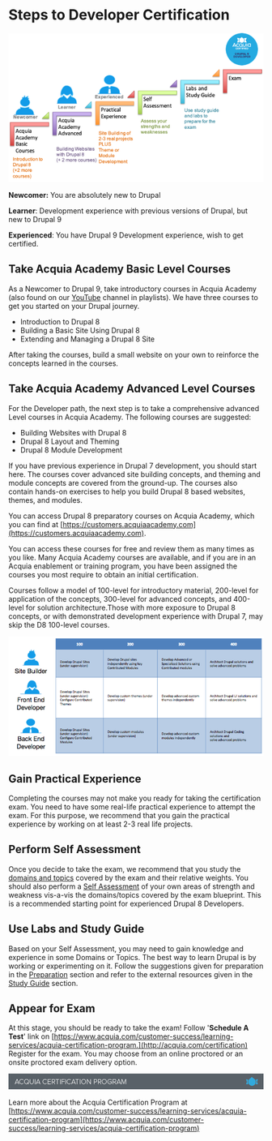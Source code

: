 # Steps to Developer Certification

![Steps to Drupal 9 Developer Certification](.gitbook/assets/developer-d9-steps.png)

**Newcomer:** You are absolutely new to Drupal

**Learner**: Development experience with previous versions of Drupal, but new to Drupal 9

**Experienced**: You have Drupal 9 Development experience, wish to get certified.

## Take Acquia Academy Basic Level Courses

As a Newcomer to Drupal 9, take introductory courses in Acquia Academy \(also found on our [YouTube](https://www.youtube.com/user/AcquiaTV/playlists) channel in playlists\). We have three courses to get you started on your Drupal journey.

* Introduction to Drupal 8
* Building a Basic Site Using Drupal 8
* Extending and Managing a Drupal 8 Site

After taking the courses, build a small website on your own to reinforce the concepts learned in the courses.

## Take Acquia Academy Advanced Level Courses

For the Developer path, the next step is to take a comprehensive advanced Level courses in Acquia Academy. The following courses are suggested:

* Building Websites with Drupal 8
* Drupal 8 Layout and Theming
* Drupal 8 Module Development

If you have previous experience in Drupal 7 development, you should start here. The courses cover advanced site building concepts, and theming and module concepts are covered from the ground-up. The courses also contain hands-on exercises to help you build Drupal 8 based websites, themes, and modules.

You can access Drupal 8 preparatory courses on Acquia Academy, which you can find at [https://customers.acquiaacademy.com](https://customers.acquiaacademy.com).

You can access these courses for free and review them as many times as you like. Many Acquia Academy courses are available, and if you are in an Acquia enablement or training program, you have been assigned the courses you most require to obtain an initial certification.

Courses follow a model of 100-level for introductory material, 200-level for application of the concepts, 300-level for advanced concepts, and 400-level for solution architecture.Those with more exposure to Drupal 8 concepts, or with demonstrated development experience with Drupal 7, may skip the D8 100-level courses.

![](.gitbook/assets/developer-learning-paths.png)

## Gain Practical Experience

Completing the courses may not make you ready for taking the certification exam. You need to have some real-life practical experience to attempt the exam. For this purpose, we recommend that you gain the practical experience by working on at least 2-3 real life projects.

## Perform Self Assessment

Once you decide to take the exam, we recommend that you study the [domains and topics](exam-domains.md) covered by the exam and their relative weights. You should also perform a [Self Assessment](self-assessment.md) of your own areas of strength and weakness vis-a-vis the domains/topics covered by the exam blueprint. This is a recommended starting point for experienced Drupal 8 Developers.

## Use Labs and Study Guide

Based on your Self Assessment, you may need to gain knowledge and experience in some Domains or Topics. The best way to learn Drupal is by working or experimenting on it. Follow the suggestions given for preparation in the [Preparation](preparation.md) section and refer to the external resources given in the [Study Guide](study-guide.md) section.

## Appear for Exam

At this stage, you should be ready to take the exam! Follow '**Schedule A Test**' link on [https://www.acquia.com/customer-success/learning-services/acquia-certification-program.](http://acquia.com/certification)  
Register for the exam. You may choose from an online proctored or an onsite proctored exam delivery option.

![](.gitbook/assets/inner-page-footer.png)

Learn more about the Acquia Certification Program at [https://www.acquia.com/customer-success/learning-services/acquia-certification-program](https://www.acquia.com/customer-success/learning-services/acquia-certification-program)

